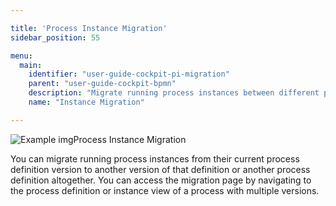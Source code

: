 ```yaml
---

title: 'Process Instance Migration'
sidebar_position: 55

menu:
  main:
    identifier: "user-guide-cockpit-pi-migration"
    parent: "user-guide-cockpit-bpmn"
    description: "Migrate running process instances between different process definition versions."
    name: "Instance Migration"

---
```



![Example img](./../img/migration/step1_overview.png)Process Instance Migration

You can migrate running process instances from their current process definition version to another version of that definition or another process definition altogether. You can access the migration page by navigating to the process definition or instance view of a process with multiple versions.

